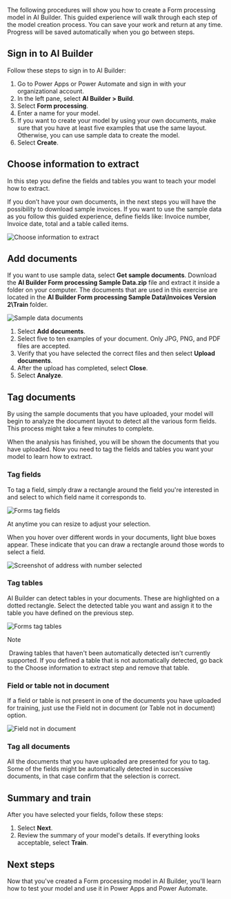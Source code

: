 The following procedures will show you how to create a Form processing model in AI Builder. This guided experience will walk through each step of the model creation process. You can save your work and return at any time. Progress will be saved automatically when you go between steps. 

## Sign in to AI Builder

Follow these steps to sign in to AI Builder:

1.  Go to Power Apps or Power Automate and sign in with your organizational account.
2.  In the left pane, select **AI Builder > Build**.
3.  Select **Form processing**.
4.  Enter a name for your model.
5.  If you want to create your model by using your own documents, make
    sure that you have at least five examples that use the same layout.
    Otherwise, you can use sample data to create the model.
6.  Select **Create**.

## Choose information to extract 

In this step you define the fields and tables you want to teach your model how to extract. 
 
If you don’t have your own documents, in the next steps you will have the possibility to download sample invoices. If you want to use the sample data as you follow this guided experience, define fields like: Invoice number, Invoice date, total and a table called items. 

![Choose information to extract](../media/forms-choose-information.gif)

## Add documents

If you want to use sample data, select **Get sample documents**.
Download the **AI Builder Form processing Sample Data.zip** file and extract it inside a folder
on your computer. The documents that are used in this exercise are
located in the **AI Builder Form processing Sample Data\Invoices Version 2\Train** folder.

![Sample data documents](../media/image-2.png)

1.  Select **Add documents**.
2.  Select five to ten examples of your document. Only JPG, PNG, and PDF files are accepted.
3.  Verify that you have selected the correct files and then select **Upload documents**.
4.  After the upload has completed, select **Close**.
5.  Select **Analyze**.

## Tag documents

By using the sample documents that you have uploaded, your model will begin to analyze the document layout to detect all the various form fields. This process might take a few minutes to complete. 

When the analysis has finished, you will be shown the documents that you have uploaded. Now you need to tag the fields and tables you want your model to learn how to extract.   

### Tag fields

To tag a field, simply draw a rectangle around the field you're interested in and select to which field name it corresponds to. 

![Forms tag fields](../media/forms-tag-fields.gif)

At anytime you can resize to adjust your selection.

When you hover over different words in your documents, light blue boxes appear. These indicate that you can draw a rectangle around those words to select a field.

![Screenshot of address with number selected](../media/image-11.png)

### Tag tables

AI Builder can detect tables in your documents. These are highlighted on a dotted rectangle. Select the detected table you want and assign it to the table you have defined on the previous step.

![Forms tag tables](../media/forms-tag-tables.gif)

> [!NOTE]
> Drawing tables that haven't been automatically detected isn't currently supported. If you defined a table that is not automatically detected, go back to the Choose information to extract step and remove that table.

### Field or table not in document

If a field or table is not present in one of the documents you have uploaded for training, just use the Field not in document (or Table not in document) option. 

![Field not in document](../media/image-12.png)

### Tag all documents 

All the documents that you have uploaded are presented for you to tag. Some of the fields might be automatically detected in successive documents, in that case confirm that the selection is correct.

## Summary and train

After you have selected your fields, follow these steps:

1.  Select **Next**.
2.  Review the summary of your model's details. If everything looks acceptable, select **Train**.

## Next steps

Now that you've created a Form processing model in AI Builder, you'll
learn how to test your model and use it in Power Apps and Power
Automate.
